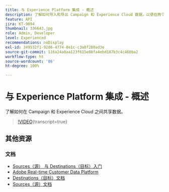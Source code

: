 ```yaml
---
title: 与 Experience Platform 集成 - 概述
description: 了解如何导入和导出 Campaign 和 Experience Cloud 数据，以便在两个解决方案之间进行通信。
feature: API
jira: KT-9094
thumbnail: 336643.jpg
role: Admin, Developer
level: Experienced
recommendations: noDisplay
exl-id: 349532f1-92d6-4774-8e1c-c3a0f280ad3e
source-git-commit: 116a24a8aa123f615e08fa4ebd187b3c4c460ba2
workflow-type: ht
source-wordcount: '86'
ht-degree: 100%

---
```


# 与 Experience Platform 集成 - 概述

了解如何在 Campaign 和 Experience Cloud 之间共享数据。

>[!VIDEO](https://video.tv.adobe.com/v/336643?quality=12&learn=on){transcript=true}

## 其他资源

### 文档

* [Sources（源） 与 Destinations（目标）入门](https://experienceleague.adobe.com/docs/campaign-classic/using/integrating-with-adobe-experience-cloud/aep-sources-destinations/get-started-sources-destinations.html?lang=zh-Hans)
* [Adobe Real-time Customer Data Platform](https://experienceleague.adobe.com/docs/experience-platform/rtcdp/overview.html?lang=zh-Hans)
* [Destinations（目标）文档](https://experienceleague.adobe.com/docs/experience-platform/destinations/home.html?lang=zh-Hans)
* [Sources（源）文档](https://experienceleague.adobe.com/docs/experience-platform/sources/home.html?lang=zh-Hans)
